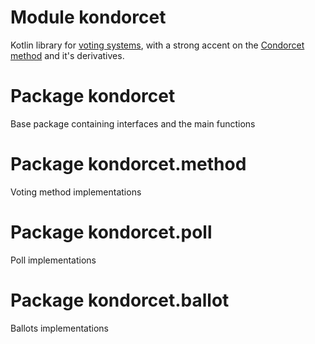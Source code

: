 # Module kondorcet
Kotlin library for [voting systems](https://en.wikipedia.org/wiki/Voting_system), with a strong accent on the [Condorcet method](https://en.wikipedia.org/wiki/Condorcet_method) and it's derivatives.

# Package kondorcet
Base package containing interfaces and the main functions

# Package kondorcet.method
Voting method implementations

# Package kondorcet.poll
Poll implementations

# Package kondorcet.ballot
Ballots implementations